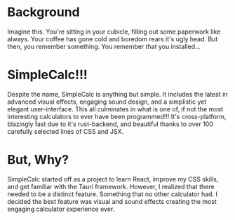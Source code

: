 # Background

Imagine this. You're sitting in your cubicle, filling out some paperwork like always. Your coffee has gone cold and boredom rears it's ugly head. But then, you remember something. You remember that you installed...

# SimpleCalc!!!

Despite the name, SimpleCalc is anything but simple. It includes the latest in advanced visual effects, engaging sound design, and a simplistic yet elegant user-interface. This all culminates in what is one of, if not the most interesting calculators to ever have been programmed!!! It's cross-platform, blazingly fast due to it's rust-backend, and beautiful thanks to over 100 carefully selected lines of CSS and JSX. 

# But, Why?

SimpleCalc started off as a project to learn React, improve my CSS skills, and get familiar with the Tauri framework. However, I realized that there needed to be a distinct feature. Something that no other calculator had. I decided the best feature was visual and sound effects creating the most engaging calculator experience ever.

